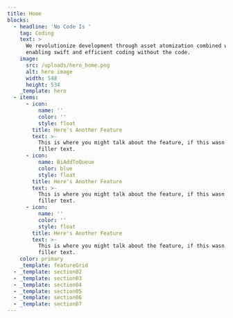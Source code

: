 ```yaml
---
title: Home
blocks:
  - headline: 'No Code Is '
    tag: Coding
    text: >
      We revolutionize development through asset atomization combined with AI,
      enabling swift and efficient coding without the code.
    image:
      src: /uploads/hero_home.png
      alt: hero image
      width: 548
      height: 534
    _template: hero
  - items:
      - icon:
          name: ''
          color: ''
          style: float
        title: Here's Another Feature
        text: >-
          This is where you might talk about the feature, if this wasn't just
          filler text.
      - icon:
          name: BiAddToQueue
          color: blue
          style: float
        title: Here's Another Feature
        text: >-
          This is where you might talk about the feature, if this wasn't just
          filler text.
      - icon:
          name: ''
          color: ''
          style: float
        title: Here's Another Feature
        text: >-
          This is where you might talk about the feature, if this wasn't just
          filler text.
    color: primary
    _template: featureGrid
  - _template: section02
  - _template: section03
  - _template: section04
  - _template: section05
  - _template: section06
  - _template: section07
---
```


